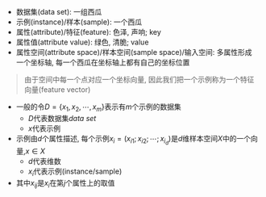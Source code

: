 - 数据集(data set): 一组西瓜
- 示例(instance)/样本(sample): 一个西瓜
- 属性(attribute)/特征(feature): 色泽, 声响; key
- 属性值(attribute value): 绿色, 清脆; value
- 属性空间(attribute space)/样本空间(sample space)/输入空间: 多属性形成一个坐标轴, 每一个西瓜在坐标轴上都有自己的坐标位置

> 由于空间中每一个点对应一个坐标向量, 因此我们把一个示例称为一个特征向量(feature vector)

- 一般的令$D=\{x_1,x_2,\cdots,x_m\}$表示有$m$个示例的数据集
  - $D$代表数据集$data\ set$
  - $x$代表示例
- 示例由$d$个属性描述, 每个示例$x_i=(x_{i1};x_{i2};\cdots;x_{i_d})$是$d$维样本空间$X$中的一个向量,$x\in X$
  - $d$代表维数
  - $x_{i}$代表示例(instance/sample)
- 其中$x_{ij}$是$x_i$在第$j$个属性上的取值